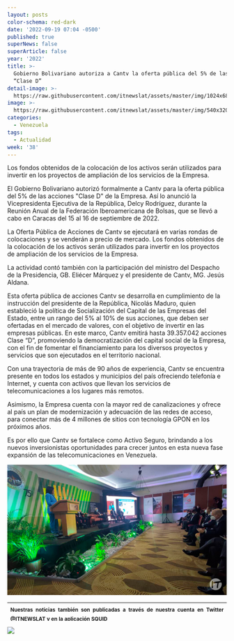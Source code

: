 ```yaml
---
layout: posts
color-schema: red-dark
date: '2022-09-19 07:04 -0500'
published: true
superNews: false
superArticle: false
year: '2022'
title: >-
  Gobierno Bolivariano autoriza a Cantv la oferta pública del 5% de las acciones
  “Clase D”
detail-image: >-
  https://raw.githubusercontent.com/itnewslat/assets/master/img/1024x680/venta-de-aciones-cantv-g.jpg
image: >-
  https://raw.githubusercontent.com/itnewslat/assets/master/img/540x320/venta-de-aciones-cantv-p.jpg
categories:
  - Venezuela
tags:
  - Actualidad
week: '38'
---
```

Los fondos obtenidos de la colocación de los activos serán utilizados para invertir en los proyectos de ampliación de los servicios de la Empresa.

El Gobierno Bolivariano autorizó formalmente a Cantv para la oferta pública del 5% de las acciones "Clase D" de la Empresa. Así lo anunció la Vicepresidenta Ejecutiva de la República, Delcy Rodríguez, durante la Reunión Anual de la Federación Iberoamericana de Bolsas, que se llevó a cabo en Caracas del 15 al 16 de septiembre de 2022.

La Oferta Pública de Acciones de Cantv se ejecutará en varias rondas de colocaciones y se venderán a precio de mercado. Los fondos obtenidos de la colocación de los activos serán utilizados para invertir en los proyectos de ampliación de los servicios de la Empresa.

La actividad contó también con la participación del ministro del Despacho de la Presidencia, GB. Eliécer Márquez y el presidente de Cantv, MG. Jesús Aldana.

Esta oferta pública de acciones Cantv se desarrolla en cumplimiento de la instrucción del presidente de la República, Nicolás Maduro, quien estableció la política de Socialización del Capital de las Empresas del Estado, entre un rango del 5% al 10% de sus acciones, que deben ser ofertadas en el mercado de valores, con el objetivo de invertir en las empresas públicas.
En este marco, Cantv emitirá hasta 39.357.042 acciones Clase “D”, promoviendo la democratización del capital social de la Empresa, con el fin de fomentar el financiamiento para los diversos proyectos y servicios que son ejecutados en el territorio nacional.

Con una trayectoria de más de 90 años de experiencia, Cantv se encuentra presente en todos los estados y municipios del país ofreciendo telefonía e Internet, y cuenta con activos que llevan los  servicios de telecomunicaciones a los lugares más remotos.

Asimismo, la Empresa cuenta con la mayor red de canalizaciones y ofrece al país un plan de modernización y adecuación de las redes de acceso, para conectar más de 4 millones de sitios con tecnología GPON en los próximos años.

Es por ello que Cantv se fortalece como Activo Seguro, brindando a los nuevos inversionistas oportunidades para crecer juntos en esta nueva fase expansión de las telecomunicaciones en Venezuela.

![](https://raw.githubusercontent.com/itnewslat/assets/master/img/540x320/venta-de-aciones-cantv-p.jpg)

<table style="height: 42px;" width="569">
<tbody>
<tr>
<td style="text-align: justify;"><sub><strong>Nuestras noticias también son publicadas a través de nuestra cuenta en Twitter <a href="https://twitter.com/itnewslat?lang=es">@ITNEWSLAT</a> y en la aplicación <a href="https://squidapp.co/en/">SQUID</a></strong></sub></td>
</tr>
</tbody>
</table>

<img src="https://tracker.metricool.com/c3po.jpg?hash=56f88a41e39ab42c063cc51676587a04"/>